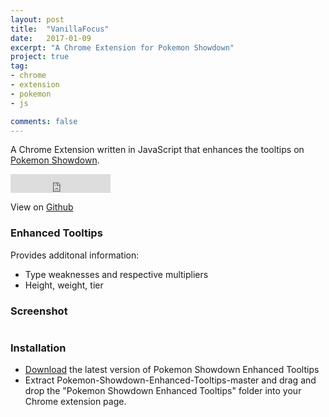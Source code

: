 ```yaml
---
layout: post
title:  "VanillaFocus"
date:   2017-01-09
excerpt: "A Chrome Extension for Pokemon Showdown"
project: true
tag:
- chrome
- extension
- pokemon
- js

comments: false
---
```


A Chrome Extension written in JavaScript that enhances the tooltips on [Pokemon Showdown](http://play.pokemonshowdown.com/).

<iframe src="https://ghbtns.com/github-btn.html?user=rowin1&repo=Pokemon-Showdown-Enhanced-Tooltipss&type=star&count=true&size=large" frameborder="0" scrolling="0" width="160px" height="30px"></iframe>

View on [Github](https://github.com/rowin1/Pokemon-Showdown-Enhanced-Tooltips)

### Enhanced Tooltips
Provides additonal information:

- Type weaknesses and respective multipliers
- Height, weight, tier

### Screenshot
![]()

### Installation
- [Download](https://github.com/rowin1/Pokemon-Showdown-Enhanced-Tooltips/archive/master.zip) the latest version of Pokemon Showdown Enhanced Tooltips
- Extract Pokemon-Showdown-Enhanced-Tooltips-master and drag and drop the "Pokemon Showdown Enhanced Tooltips" folder into your Chrome extension page.
